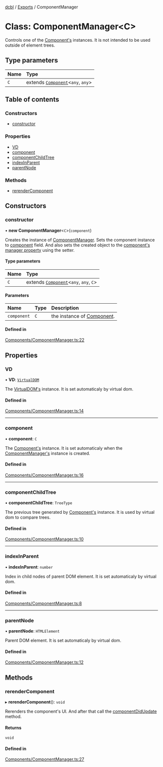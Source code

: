 [dcbl](../README.md) / [Exports](../modules.md) / ComponentManager

# Class: ComponentManager<C\>

Controls one of the [Component's](Component.md) instances. It is not intended to be used outside of element trees.

## Type parameters

| Name | Type |
| :------ | :------ |
| `C` | extends [`Component`](Component.md)<`any`, `any`\> |

## Table of contents

### Constructors

- [constructor](ComponentManager.md#constructor)

### Properties

- [VD](ComponentManager.md#vd)
- [component](ComponentManager.md#component)
- [componentChildTree](ComponentManager.md#componentchildtree)
- [indexInParent](ComponentManager.md#indexinparent)
- [parentNode](ComponentManager.md#parentnode)

### Methods

- [rerenderComponent](ComponentManager.md#rerendercomponent)

## Constructors

### constructor

• **new ComponentManager**<`C`\>(`component`)

Creates the instance of [ComponentManager](ComponentManager.md). Sets the component instance to [component](ComponentManager.md#component) field.
And also sets the created object to the [component's manager property](Component.md#_manager) using the setter.

#### Type parameters

| Name | Type |
| :------ | :------ |
| `C` | extends [`Component`](Component.md)<`any`, `any`, `C`\> |

#### Parameters

| Name | Type | Description |
| :------ | :------ | :------ |
| `component` | `C` | the instance of [Component](Component.md). |

#### Defined in

[Components/ComponentManager.ts:22](https://github.com/fidyay/dcbl/blob/6d857d5/Components/ComponentManager.ts#L22)

## Properties

### VD

• **VD**: [`VirtualDOM`](VirtualDOM.md)

The [VirtualDOM's](VirtualDOM.md) instance. It is set automaticaly by virtual dom.

#### Defined in

[Components/ComponentManager.ts:14](https://github.com/fidyay/dcbl/blob/6d857d5/Components/ComponentManager.ts#L14)

___

### component

• **component**: `C`

The [Component's](Component.md) instance. It is set automaticaly when the [ComponentManager's](ComponentManager.md) instance is created.

#### Defined in

[Components/ComponentManager.ts:16](https://github.com/fidyay/dcbl/blob/6d857d5/Components/ComponentManager.ts#L16)

___

### componentChildTree

• **componentChildTree**: `TreeType`

The previous tree generated by [Component's](Component.md) instance. It is used by virtual dom to compare trees.

#### Defined in

[Components/ComponentManager.ts:10](https://github.com/fidyay/dcbl/blob/6d857d5/Components/ComponentManager.ts#L10)

___

### indexInParent

• **indexInParent**: `number`

Index in child nodes of parent DOM element. It is set automaticaly by virtual dom.

#### Defined in

[Components/ComponentManager.ts:8](https://github.com/fidyay/dcbl/blob/6d857d5/Components/ComponentManager.ts#L8)

___

### parentNode

• **parentNode**: `HTMLElement`

Parent DOM element. It is set automaticaly by virtual dom.

#### Defined in

[Components/ComponentManager.ts:12](https://github.com/fidyay/dcbl/blob/6d857d5/Components/ComponentManager.ts#L12)

## Methods

### rerenderComponent

▸ **rerenderComponent**(): `void`

Rerenders the component's UI. And after that call the [componentDidUpdate](Component.md#componentdidupdate) method.

#### Returns

`void`

#### Defined in

[Components/ComponentManager.ts:27](https://github.com/fidyay/dcbl/blob/6d857d5/Components/ComponentManager.ts#L27)
